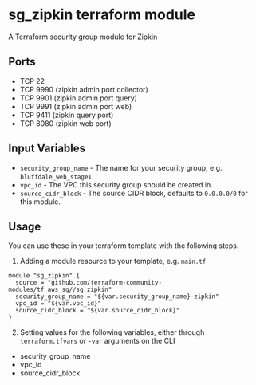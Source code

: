 sg_zipkin terraform module
==============================

A Terraform security group module for Zipkin


Ports
-----
- TCP 22
- TCP 9990 (zipkin admin port collector)
- TCP 9901 (zipkin admin port query)
- TCP 9991 (zipkin admin port web)
- TCP 9411 (zipkin query port)
- TCP 8080 (zipkin web port)


Input Variables
---------------

- `security_group_name` - The name for your security group, e.g. `bluffdale_web_stage1`
- `vpc_id` - The VPC this security group should be created in.
- `source_cidr_block` - The source CIDR block, defaults to `0.0.0.0/0`
   for this module.

Usage
-----

You can use these in your terraform template with the following steps.

1. Adding a module resource to your template, e.g. `main.tf`

```
module "sg_zipkin" {
  source = "github.com/terraform-community-modules/tf_aws_sg//sg_zipkin"
  security_group_name = "${var.security_group_name}-zipkin"
  vpc_id = "${var.vpc_id}"
  source_cidr_block = "${var.source_cidr_block}"
}
```

2. Setting values for the following variables, either through `terraform.tfvars` or `-var` arguments on the CLI

- security_group_name
- vpc_id
- source_cidr_block
